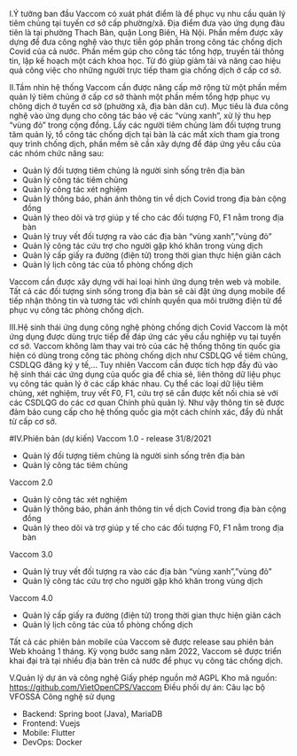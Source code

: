 I.Ý tưởng ban đầu
Vaccom có xuát phát điểm là để phục vụ nhu cầu quản lý tiêm chủng tại tuyến cơ sở cấp phường/xã. Địa điểm đưa vào ứng dụng đàu tiên là tại phường Thach Bàn, quận Long Biên, Hà Nội.
Phần mềm được xây dựng để đưa công nghệ vào thực tiễn góp phần trong công tác chống dịch Covid của cả nước. Phần mềm gúp cho công tác tổng hợp, truyền tải thông tin, lập kế hoạch một cách khoa học. Từ đó giúp giảm tải và nâng cao hiệu quả công việc cho những người trực tiếp tham gia chống dịch ở cấp cơ sở.   

II.Tầm nhìn hệ thống
Vaccom cần được nâng cấp mở rộng từ một phần mềm quản lý tiêm chủng ở cấp cơ sở thành một phần mềm tổng hợp phục vụ chông dịch ở tuyến cơ sở (phường xã, địa bàn dân cư). Mục tiêu là đưa công nghệ vào ứng dụng cho công tác bảo vệ các “vùng xanh”, xử lý thu hẹp “vùng đỏ” trong cộng đồng. Lấy các người tiêm chủng làm đối tượng trung tâm quản lý, tổ công tác chống dịch tại bàn là các mắt xích tham gia trong quy trình chống dịch, phần mềm sẽ cần xây dựng để đáp ứng yêu cầu của các nhóm chức năng sau:
- Quản lý đối tượng tiêm chủng là người sinh sống trên địa bàn
- Quản lý công tác tiêm chủng
- Quản lý công tác xét nghiệm
- Quản lý thông báo, phán ánh thông tin về dịch Covid trong địa bàn cộng đồng
- Quản lý theo dõi và trợ giúp y tế cho các đối tượng F0, F1 nằm trong địa bàn
- Quản lý truy vết đối tượng ra vào các địa bàn “vùng xanh”,”vùng đỏ”
- Quản lý công tác cứu trợ cho người gặp khó khăn trong vùng dịch
- Quản lý cấp giấy ra đường (điện tử) trong thời gian thực hiện giãn cách
- Quản lý lịch công tác của tổ phòng chống dịch 
 
Vaccom cần được xây dựng với hai loại hình ứng dụng trên web và mobile. Tất cả các đối tượng sinh sống trong địa bàn sẽ cài đặt ứng dụng mobile để tiếp nhận thông tin và tương tác với chính quyền qua môi trường điện tử để phục vụ công tác phòng chống dịch.

III.Hệ sinh thái ứng dụng công nghệ phòng chống dịch Covid
Vaccom là một ứng dụng được dùng trực tiếp để đáp ứng các yêu cầu nghiệp vụ tại tuyến cơ sở. Vaccom không làm thay vai trò của các hệ thống thông tin quốc gia hiện có dùng trong công tác phòng chống dịch như CSDLQG về tiêm chủng, CSDLQG đăng ký y tế,...
Tuy nhiên Vaccom cần được tích hợp đầy đủ vào hệ sinh thái các ứng dụng của quốc gia để chia sẻ, liên thông dữ liệu phục vụ công tác quản lý ở các cấp khác nhau. Cụ thể các loại dữ liệu tiêm chủng, xét nghiệm, truy vết F0, F1, cứu trợ sẽ cần được kết nối chia sẻ với các CSDLQG do các cơ quan Chính phủ quản lý. Như vậy thông tin sẽ được đảm bảo cung cấp cho hệ thống quốc gia một cách chính xác, đẩy đủ nhất từ cấp cơ sở.

#IV.Phiên bản (dự kiến) 
Vaccom 1.0 - release 31/8/2021
- Quản lý đối tượng tiêm chủng là người sinh sống trên địa bàn
- Quản lý công tác tiêm chủng

Vaccom 2.0 
- Quản lý công tác xét nghiệm
- Quản lý thông báo, phán ánh thông tin về dịch Covid trong địa bàn cộng đồng
- Quản lý theo dõi và trợ giúp y tế cho các đối tượng F0, F1 nằm trong địa bàn

Vaccom 3.0 
- Quản lý truy vết đối tượng ra vào các địa bàn “vùng xanh”,”vùng đỏ”
- Quản lý công tác cứu trợ cho người gặp khó khăn trong vùng dịch

Vaccom 4.0
- Quản lý cấp giấy ra đường (điện tử) trong thời gian thực hiện giãn cách
- Quản lý lịch công tác của tổ phòng chống dịch 

Tất cả các phiên bản mobile của Vaccom sẽ được release sau phiên bản Web khoảng 1 tháng. Kỳ vọng bước sang năm 2022, Vaccom sẽ được triển khai đại trà tại nhiều địa bàn trên cả nước để phục vụ công tác chống dịch.

V.Quản lý dự án và công nghệ
Giấy phép nguồn mở AGPL
Kho mã nguồn: https://github.com/VietOpenCPS/Vaccom
Điều phối dự án: Câu lạc bộ VFOSSA
Công nghệ sử dụng
+ Backend: Spring boot (Java), MariaDB
+ Frontend: Vuejs
+ Mobile: Flutter
+ DevOps: Docker
